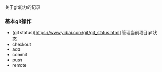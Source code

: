 关于git能力的记录

### 基本git操作
- (git status)[https://www.yiibai.com/git/git_status.html] 管理当前项目git状态
- checkout
- add
- commit
- push
- remote